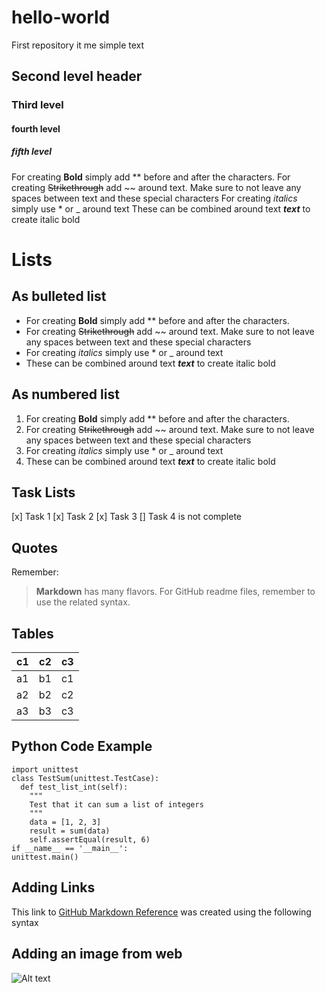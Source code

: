 # hello-world
First repository
it me
simple text
## Second level header
### Third level
#### fourth level
##### fifth level
For creating **Bold** simply add ** before and after the characters.
For creating ~~Strikethrough~~ add ~~ around text. Make sure to not leave any spaces
between text and these special characters
For creating *italics* simply use * or _ around text
These can be combined around text _**text**_ to create italic bold
# Lists
## As bulleted list
* For creating **Bold** simply add ** before and after the characters.
* For creating ~~Strikethrough~~ add ~~ around text. Make sure to not leave any spaces
between text and these special characters
* For creating *italics* simply use * or _ around text
* These can be combined around text _**text**_ to create italic bold
## As numbered list
1. For creating **Bold** simply add ** before and after the characters.
1. For creating ~~Strikethrough~~ add ~~ around text. Make sure to not leave any spaces
between text and these special characters
1. For creating *italics* simply use * or _ around text
1. These can be combined around text _**text**_ to create italic bold
## Task Lists
[x] Task 1
[x] Task 2
[x] Task 3
[] Task 4 is not complete
## Quotes
Remember:
> **Markdown** has many flavors. For GitHub readme files, remember to use the related
syntax.
## Tables
c1 | c2 | c3
---|----|-----
a1 | b1 | c1
a2 | b2 | c2
a3 | b3 | c3
## Python Code Example
    import unittest
    class TestSum(unittest.TestCase):
      def test_list_int(self):
        """
        Test that it can sum a list of integers
        """
        data = [1, 2, 3]
        result = sum(data)
        self.assertEqual(result, 6)
    if __name__ == '__main__':
    unittest.main()
## Adding Links
This link to [GitHub Markdown Reference](https://guides.github.com/features/mastering-markdown/) was created using the following syntax
## Adding an image from web
![Alt text](https://www.conncoll.edu/media/website-media/visualidentity/images/Seal-Color.jpg)

